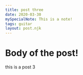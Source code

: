 ```yaml
---
title: post three
date: 2020-03-30
mySpecialNote: This is a note!
tags: guitar
layout: post.njk
---
```


# Body of the post!

this is a post 3